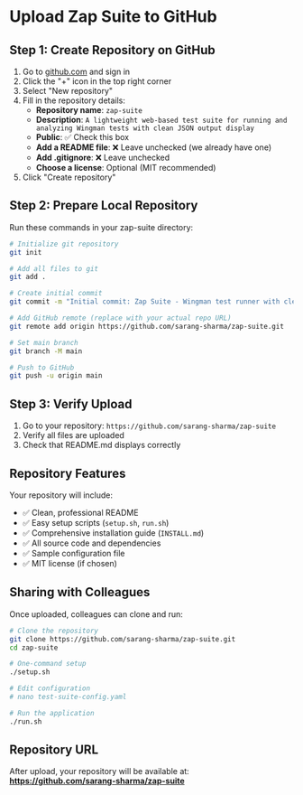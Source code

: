 # Upload Zap Suite to GitHub

## Step 1: Create Repository on GitHub

1. Go to [github.com](https://github.com) and sign in
2. Click the "+" icon in the top right corner
3. Select "New repository"
4. Fill in the repository details:
   - **Repository name**: `zap-suite`
   - **Description**: `A lightweight web-based test suite for running and analyzing Wingman tests with clean JSON output display`
   - **Public**: ✅ Check this box
   - **Add a README file**: ❌ Leave unchecked (we already have one)
   - **Add .gitignore**: ❌ Leave unchecked
   - **Choose a license**: Optional (MIT recommended)
5. Click "Create repository"

## Step 2: Prepare Local Repository

Run these commands in your zap-suite directory:

```bash
# Initialize git repository
git init

# Add all files to git
git add .

# Create initial commit
git commit -m "Initial commit: Zap Suite - Wingman test runner with clean JSON output"

# Add GitHub remote (replace with your actual repo URL)
git remote add origin https://github.com/sarang-sharma/zap-suite.git

# Set main branch
git branch -M main

# Push to GitHub
git push -u origin main
```

## Step 3: Verify Upload

1. Go to your repository: `https://github.com/sarang-sharma/zap-suite`
2. Verify all files are uploaded
3. Check that README.md displays correctly

## Repository Features

Your repository will include:
- ✅ Clean, professional README
- ✅ Easy setup scripts (`setup.sh`, `run.sh`)
- ✅ Comprehensive installation guide (`INSTALL.md`)
- ✅ All source code and dependencies
- ✅ Sample configuration file
- ✅ MIT license (if chosen)

## Sharing with Colleagues

Once uploaded, colleagues can clone and run:

```bash
# Clone the repository
git clone https://github.com/sarang-sharma/zap-suite.git
cd zap-suite

# One-command setup
./setup.sh

# Edit configuration
# nano test-suite-config.yaml

# Run the application
./run.sh
```

## Repository URL
After upload, your repository will be available at:
**https://github.com/sarang-sharma/zap-suite**
